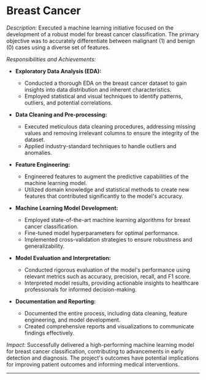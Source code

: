 # Breast Cancer

*Description:*
Executed a machine learning initiative focused on the development of a robust model for breast cancer classification. The primary objective was to accurately differentiate between malignant (1) and benign (0) cases using a diverse set of features.

*Responsibilities and Achievements:*
- **Exploratory Data Analysis (EDA):**
  - Conducted a thorough EDA on the breast cancer dataset to gain insights into data distribution and inherent characteristics.
  - Employed statistical and visual techniques to identify patterns, outliers, and potential correlations.

- **Data Cleaning and Pre-processing:**
  - Executed meticulous data cleaning procedures, addressing missing values and removing irrelevant columns to ensure the integrity of the dataset.
  - Applied industry-standard techniques to handle outliers and anomalies.

- **Feature Engineering:**
  - Engineered features to augment the predictive capabilities of the machine learning model.
  - Utilized domain knowledge and statistical methods to create new features that contributed significantly to the model's accuracy.

- **Machine Learning Model Development:**
  - Employed state-of-the-art machine learning algorithms for breast cancer classification.
  - Fine-tuned model hyperparameters for optimal performance.
  - Implemented cross-validation strategies to ensure robustness and generalizability.

- **Model Evaluation and Interpretation:**
  - Conducted rigorous evaluation of the model's performance using relevant metrics such as accuracy, precision, recall, and F1 score.
  - Interpreted model results, providing actionable insights to healthcare professionals for informed decision-making.

- **Documentation and Reporting:**
  - Documented the entire process, including data cleaning, feature engineering, and model development.
  - Created comprehensive reports and visualizations to communicate findings effectively.

*Impact:*
Successfully delivered a high-performing machine learning model for breast cancer classification, contributing to advancements in early detection and diagnosis. The project's outcomes have potential implications for improving patient outcomes and informing medical interventions.

---


